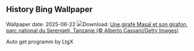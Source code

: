 ## History Bing Wallpaper
Wallpaper date: 2025-06-22
![](https://www.bing.com/th?id=OHR.SerengetiGiraffe_FR-CA0126401878_UHD.jpg&w=1000)Download: [Une girafe Masaï et son girafon, parc national du Serengeti, Tanzanie (© Alberto Cassani/Getty Images)](https://www.bing.com/th?id=OHR.SerengetiGiraffe_FR-CA0126401878_UHD.jpg)

Auto get programm by LtgX
